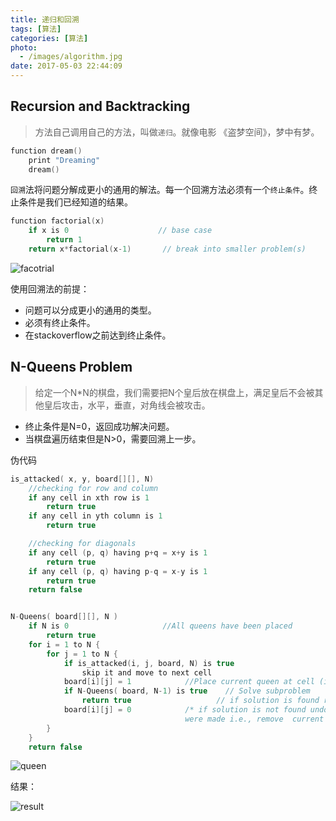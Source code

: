 ```yaml
---
title: 递归和回溯
tags: [算法]
categories: [算法]
photo:
  - /images/algorithm.jpg
date: 2017-05-03 22:44:09
---
```

## **Recursion and Backtracking**

>方法自己调用自己的方法，叫做`递归`。就像电影 《盗梦空间》，梦中有梦。
```c
function dream()
    print "Dreaming"
    dream()
```
`回溯`法将问题分解成更小的通用的解法。每一个回溯方法必须有一个`终止条件`。终止条件是我们已经知道的结果。
```c
function factorial(x)
    if x is 0                    // base case
        return 1
    return x*factorial(x-1)       // break into smaller problem(s)
```

<!--more-->
![facotrial](/images/0e2df2e.png)

使用回溯法的前提：

* 问题可以分成更小的通用的类型。
* 必须有终止条件。
* 在stackoverflow之前达到终止条件。

## **N-Queens Problem**

>给定一个N*N的棋盘，我们需要把N个皇后放在棋盘上，满足皇后不会被其他皇后攻击，水平，垂直，对角线会被攻击。

* 终止条件是N=0，返回成功解决问题。
* 当棋盘遍历结束但是N>0，需要回溯上一步。

伪代码
```c
is_attacked( x, y, board[][], N)
    //checking for row and column
    if any cell in xth row is 1
        return true
    if any cell in yth column is 1
        return true

    //checking for diagonals
    if any cell (p, q) having p+q = x+y is 1          
        return true
    if any cell (p, q) having p-q = x-y is 1
        return true
    return false


N-Queens( board[][], N )
    if N is 0                     //All queens have been placed
        return true
    for i = 1 to N {
        for j = 1 to N {
            if is_attacked(i, j, board, N) is true
                skip it and move to next cell
            board[i][j] = 1            //Place current queen at cell (i,j)
            if N-Queens( board, N-1) is true    // Solve subproblem
                return true                   // if solution is found return true
            board[i][j] = 0            /* if solution is not found undo whatever changes 
                                       were made i.e., remove  current queen from (i,j)*/
        }
    }
    return false
```
![queen](/images/e41bbd1.png)

结果：

![result](/images/389855c.png)